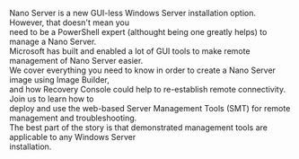 Nano Server is a new GUI-less Windows Server installation option. However, that doesn't mean you  
need to be a PowerShell expert (althought being one greatly helps) to manage a Nano Server.  
Microsoft has built and enabled a lot of GUI tools to make remote management of Nano Server easier.  
We cover everything you need to know in order to create a Nano Server image using Image Builder,  
and how Recovery Console could help to re-establish remote connectivity. Join us to learn how to  
deploy and use the web-based Server Management Tools (SMT) for remote management and troubleshooting.  
The best part of the story is that demonstrated management tools are applicable to any Windows Server  
installation.